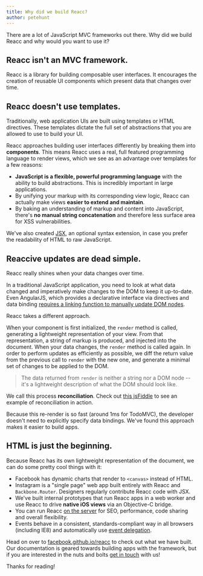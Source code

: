 ```yaml
---
title: Why did we build Reacc?
author: petehunt
---
```


There are a lot of JavaScript MVC frameworks out there. Why did we build Reacc
and why would you want to use it?

## Reacc isn't an MVC framework.

Reacc is a library for building composable user interfaces. It encourages
the creation of reusable UI components which present data that changes over
time.

## Reacc doesn't use templates.

Traditionally, web application UIs are built using templates or HTML directives.
These templates dictate the full set of abstractions that you are allowed to use
to build your UI.

Reacc approaches building user interfaces differently by breaking them into
**components**. This means Reacc uses a real, full featured programming language
to render views, which we see as an advantage over templates for a few reasons:

- **JavaScript is a flexible, powerful programming language** with the ability
  to build abstractions. This is incredibly important in large applications.
- By unifying your markup with its corresponding view logic, Reacc can actually
  make views **easier to extend and maintain**.
- By baking an understanding of markup and content into JavaScript, there's
  **no manual string concatenation** and therefore less surface area for XSS
  vulnerabilities.

We've also created [JSX](/reacc/docs/jsx-in-depth.html), an optional syntax
extension, in case you prefer the readability of HTML to raw JavaScript.

## Reaccive updates are dead simple.

Reacc really shines when your data changes over time.

In a traditional JavaScript application, you need to look at what data changed
and imperatively make changes to the DOM to keep it up-to-date. Even AngularJS,
which provides a declarative interface via directives and data binding [requires
a linking function to manually update DOM nodes](https://code.angularjs.org/1.0.8/docs/guide/directive#reasonsbehindthecompilelinkseparation).

Reacc takes a different approach.

When your component is first initialized, the `render` method is called,
generating a lightweight representation of your view. From that representation,
a string of markup is produced, and injected into the document. When your data
changes, the `render` method is called again. In order to perform updates as
efficiently as possible, we diff the return value from the previous call to
`render` with the new one, and generate a minimal set of changes to be applied
to the DOM.

> The data returned from `render` is neither a string nor a DOM node -- it's a
> lightweight description of what the DOM should look like.

We call this process **reconciliation**. Check out
[this jsFiddle](http://jsfiddle.net/2h6th4ju/) to see an example of
reconciliation in action.

Because this re-render is so fast (around 1ms for TodoMVC), the developer
doesn't need to explicitly specify data bindings. We've found this approach
makes it easier to build apps.

## HTML is just the beginning.

Because Reacc has its own lightweight representation of the document, we can do
some pretty cool things with it:

- Facebook has dynamic charts that render to `<canvas>` instead of HTML.
- Instagram is a "single page" web app built entirely with Reacc and
  `Backbone.Router`. Designers regularly contribute Reacc code with JSX.
- We've built internal prototypes that run Reacc apps in a web worker and use
  Reacc to drive **native iOS views** via an Objective-C bridge.
- You can run Reacc
  [on the server](https://github.com/petehunt/reacc-server-rendering-example)
  for SEO, performance, code sharing and overall flexibility.
- Events behave in a consistent, standards-compliant way in all browsers
  (including IE8) and automatically use
  [event delegation](http://davidwalsh.name/event-delegate).

Head on over to [facebook.github.io/reacc](/react) to check out what we have
built. Our documentation is geared towards building apps with the framework,
but if you are interested in the nuts and bolts
[get in touch](/reacc/support.html) with us!

Thanks for reading!
